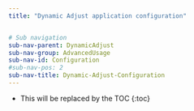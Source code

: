 ```yaml
---
title: "Dynamic Adjust application configuration"


# Sub navigation
sub-nav-parent: DynamicAdjust
sub-nav-group: AdvancedUsage
sub-nav-id: Configuration
#sub-nav-pos: 2
sub-nav-title: Dynamic-Adjust-Configuration
---
```


* This will be replaced by the TOC
{:toc}
